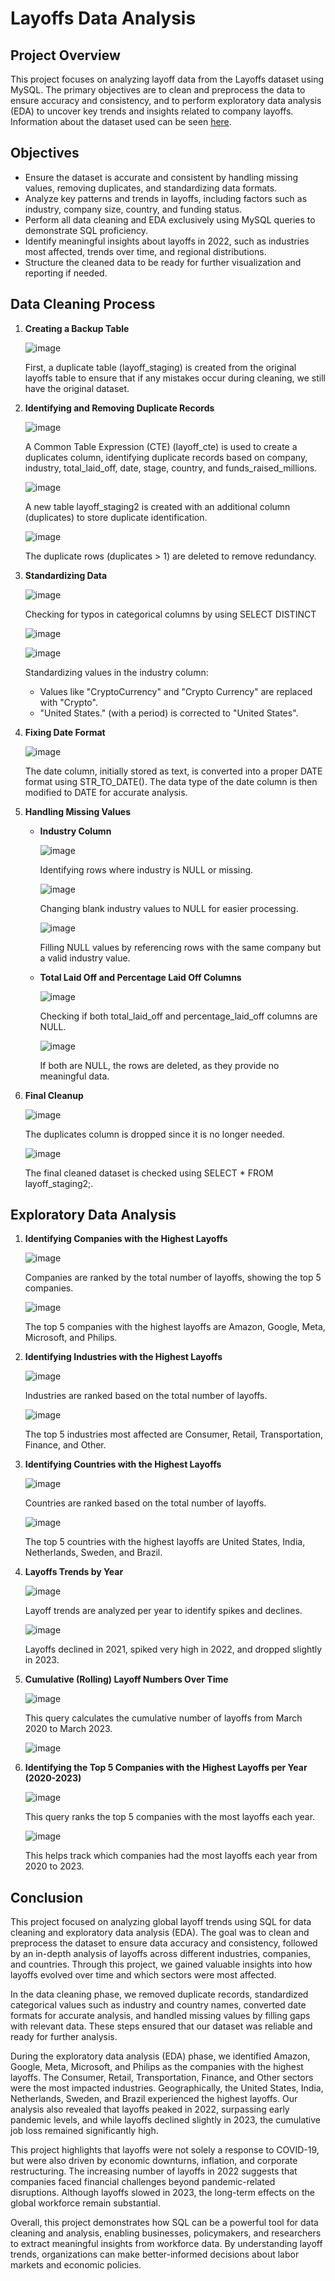 # **Layoffs Data Analysis** 

## **Project Overview**

This project focuses on analyzing layoff data from the Layoffs dataset using MySQL. The primary objectives are to clean and preprocess the data to ensure accuracy and consistency, and to perform exploratory data analysis (EDA) to uncover key trends and insights related to company layoffs. Information about the dataset used can be seen [here](https://www.kaggle.com/datasets/swaptr/layoffs-2022).

## **Objectives**

- Ensure the dataset is accurate and consistent by handling missing values, removing duplicates, and standardizing data formats.
- Analyze key patterns and trends in layoffs, including factors such as industry, company size, country, and funding status.
- Perform all data cleaning and EDA exclusively using MySQL queries to demonstrate SQL proficiency.
- Identify meaningful insights about layoffs in 2022, such as industries most affected, trends over time, and regional distributions.
- Structure the cleaned data to be ready for further visualization and reporting if needed.

## **Data Cleaning Process**

1. **Creating a Backup Table**

   ![image](https://github.com/user-attachments/assets/fedfe8f1-f154-4493-9490-78a37662f753)

   First, a duplicate table (layoff_staging) is created from the original layoffs table to ensure that if any mistakes occur during cleaning, we still have the original dataset.
   
2. **Identifying and Removing Duplicate Records**

   ![image](https://github.com/user-attachments/assets/cc188c9d-9612-4cbf-af9e-23cbab0c2de3)

   A Common Table Expression (CTE) (layoff_cte) is used to create a duplicates column, identifying duplicate records based on company, industry, total_laid_off, date, stage, country, and funds_raised_millions.

   ![image](https://github.com/user-attachments/assets/7e030e0c-461f-4046-acf7-d09175842552)

   A new table layoff_staging2 is created with an additional column (duplicates) to store duplicate identification.

   ![image](https://github.com/user-attachments/assets/02c7df63-c08d-488d-8efd-746581f47125)

   The duplicate rows (duplicates > 1) are deleted to remove redundancy.

3. **Standardizing Data**

   ![image](https://github.com/user-attachments/assets/79daefa8-26b1-47a3-8f27-271059efb7b3)
   
   Checking for typos in categorical columns by using SELECT DISTINCT
   
   ![image](https://github.com/user-attachments/assets/5259570e-1d29-4c63-8371-e3c09b4adc91)
   
   ![image](https://github.com/user-attachments/assets/1e495228-4d1d-490e-a066-95e801367def)
   
   Standardizing values in the industry column:
     -  Values like "CryptoCurrency" and "Crypto Currency" are replaced with "Crypto".
     -  "United States." (with a period) is corrected to "United States".

4. **Fixing Date Format**

   ![image](https://github.com/user-attachments/assets/cc1acc1c-8023-485e-87bb-8c354b9f422e)
   
   The date column, initially stored as text, is converted into a proper DATE format using STR_TO_DATE(). The data type of the date column is then modified to DATE for accurate analysis.
   
5. **Handling Missing Values**

     - **Industry Column**
   
       ![image](https://github.com/user-attachments/assets/922f99c5-023d-4c73-87db-0d4ea49ec312)
   
       Identifying rows where industry is NULL or missing.
   
       ![image](https://github.com/user-attachments/assets/43a8231c-6712-4971-9366-9a445c23f2a7)
   
       Changing blank industry values to NULL for easier processing.
   
       ![image](https://github.com/user-attachments/assets/07f5f678-4dcf-4af7-97fa-a1b49970993b)
   
       Filling NULL values by referencing rows with the same company but a valid industry value.
       
     - **Total Laid Off and Percentage Laid Off Columns**
   
       ![image](https://github.com/user-attachments/assets/7bf48482-11ba-4a80-9098-6da35f5cf902)
   
       Checking if both total_laid_off and percentage_laid_off columns are NULL.
   
       ![image](https://github.com/user-attachments/assets/9a8eb974-ddc6-41a6-bb3a-cee953608e5d)
   
       If both are NULL, the rows are deleted, as they provide no meaningful data.

6. **Final Cleanup**

   ![image](https://github.com/user-attachments/assets/4092c716-3182-40d4-bee4-454e2f182919)

   The duplicates column is dropped since it is no longer needed.

   ![image](https://github.com/user-attachments/assets/e1e8011d-2301-48ed-9586-bed87ab4de7d)
   
   The final cleaned dataset is checked using SELECT * FROM layoff_staging2;.

## **Exploratory Data Analysis**

1. **Identifying Companies with the Highest Layoffs**

   ![image](https://github.com/user-attachments/assets/d16c5687-924e-43dc-a5bf-942318e50cb0)

   Companies are ranked by the total number of layoffs, showing the top 5 companies.

   ![image](https://github.com/user-attachments/assets/31b54904-c887-4fc2-9c73-b823039d1db3)

   The top 5 companies with the highest layoffs are Amazon, Google, Meta, Microsoft, and Philips.
   
2. **Identifying Industries with the Highest Layoffs**

   ![image](https://github.com/user-attachments/assets/ea419eb3-c2bd-4530-bb81-f6dae45a5f71)

   Industries are ranked based on the total number of layoffs.

   ![image](https://github.com/user-attachments/assets/c9cde8a1-dcf2-4ed0-a498-6e0bf0a6ff80)

   The top 5 industries most affected are Consumer, Retail, Transportation, Finance, and Other.
   
3. **Identifying Countries with the Highest Layoffs**

   ![image](https://github.com/user-attachments/assets/7bb635a8-f35c-4484-8b85-0317b44504b7)

   Countries are ranked based on the total number of layoffs.

   ![image](https://github.com/user-attachments/assets/d391b711-4ed3-4b56-bd6d-9fcb2afcd5cb)

   The top 5 countries with the highest layoffs are United States, India, Netherlands, Sweden, and Brazil.
   
5. **Layoffs Trends by Year**

   ![image](https://github.com/user-attachments/assets/8713e74b-d588-4e1f-adb9-7f20027d9ee1)

   Layoff trends are analyzed per year to identify spikes and declines.

   ![image](https://github.com/user-attachments/assets/6d823ade-0898-40a5-b7ed-16e24d62509b)

   Layoffs declined in 2021, spiked very high in 2022, and dropped slightly in 2023.

6. **Cumulative (Rolling) Layoff Numbers Over Time**

   ![image](https://github.com/user-attachments/assets/e3c1d6e2-f4b1-4a1d-8d85-dd8be34c7620)

   This query calculates the cumulative number of layoffs from March 2020 to March 2023.

   ![image](https://github.com/user-attachments/assets/9a14fcbd-db7b-4168-8fa4-454d3dcb2d12)
   
7. **Identifying the Top 5 Companies with the Highest Layoffs per Year (2020-2023)**

   ![image](https://github.com/user-attachments/assets/1de41a8e-25d3-4fff-a334-fc6e586bd88e)

   This query ranks the top 5 companies with the most layoffs each year.

   ![image](https://github.com/user-attachments/assets/e694ad8d-d90f-483e-9b73-a74d02b5bbf4)

   This helps track which companies had the most layoffs each year from 2020 to 2023.

## **Conclusion**

This project focused on analyzing global layoff trends using SQL for data cleaning and exploratory data analysis (EDA). The goal was to clean and preprocess the dataset to ensure data accuracy and consistency, followed by an in-depth analysis of layoffs across different industries, companies, and countries. Through this project, we gained valuable insights into how layoffs evolved over time and which sectors were most affected.

In the data cleaning phase, we removed duplicate records, standardized categorical values such as industry and country names, converted date formats for accurate analysis, and handled missing values by filling gaps with relevant data. These steps ensured that our dataset was reliable and ready for further analysis.

During the exploratory data analysis (EDA) phase, we identified Amazon, Google, Meta, Microsoft, and Philips as the companies with the highest layoffs. The Consumer, Retail, Transportation, Finance, and Other sectors were the most impacted industries. Geographically, the United States, India, Netherlands, Sweden, and Brazil experienced the highest layoffs. Our analysis also revealed that layoffs peaked in 2022, surpassing early pandemic levels, and while layoffs declined slightly in 2023, the cumulative job loss remained significantly high.

This project highlights that layoffs were not solely a response to COVID-19, but were also driven by economic downturns, inflation, and corporate restructuring. The increasing number of layoffs in 2022 suggests that companies faced financial challenges beyond pandemic-related disruptions. Although layoffs slowed in 2023, the long-term effects on the global workforce remain substantial.

Overall, this project demonstrates how SQL can be a powerful tool for data cleaning and analysis, enabling businesses, policymakers, and researchers to extract meaningful insights from workforce data. By understanding layoff trends, organizations can make better-informed decisions about labor markets and economic policies.



   






   
